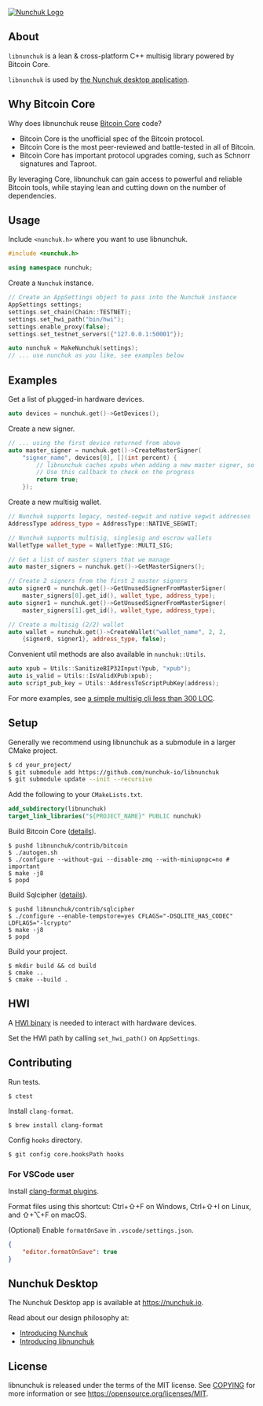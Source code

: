 [![Nunchuk Logo](https://nunchuk.io/images/logo.png)](https://nunchuk.io)

## About
`libnunchuk` is a lean & cross-platform C++ multisig library powered by Bitcoin Core.

`libnunchuk` is used by [the Nunchuk desktop application](https://nunchuk.io).

## Why Bitcoin Core

Why does libnunchuk reuse [Bitcoin Core](https://github.com/bitcoin/bitcoin) code?

* Bitcoin Core is the unofficial spec of the Bitcoin protocol.
* Bitcoin Core is the most peer-reviewed and battle-tested in all of Bitcoin.
* Bitcoin Core has important protocol upgrades coming, such as Schnorr signatures and Taproot.

By leveraging Core, libnunchuk can gain access to powerful and reliable Bitcoin tools, while staying lean and cutting down on the number of dependencies.

## Usage

Include `<nunchuk.h>` where you want to use libnunchuk.

```c++
#include <nunchuk.h>

using namespace nunchuk;
```

Create a `Nunchuk` instance.

```c++
// Create an AppSettings object to pass into the Nunchuk instance
AppSettings settings;
settings.set_chain(Chain::TESTNET);
settings.set_hwi_path("bin/hwi");
settings.enable_proxy(false);
settings.set_testnet_servers({"127.0.0.1:50001"});

auto nunchuk = MakeNunchuk(settings);
// ... use nunchuk as you like, see examples below
```

## Examples

Get a list of plugged-in hardware devices.

```c++
auto devices = nunchuk.get()->GetDevices();
```

Create a new signer.

```c++
// ... using the first device returned from above
auto master_signer = nunchuk.get()->CreateMasterSigner(
    "signer_name", devices[0], [](int percent) { 
        // libnunchuk caches xpubs when adding a new master signer, so this method will take some time
        // Use this callback to check on the progress
        return true;
    });
```

Create a new multisig wallet.

```c++
// Nunchuk supports legacy, nested-segwit and native segwit addresses
AddressType address_type = AddressType::NATIVE_SEGWIT;

// Nunchuk supports multisig, singlesig and escrow wallets
WalletType wallet_type = WalletType::MULTI_SIG;

// Get a list of master signers that we manage
auto master_signers = nunchuk.get()->GetMasterSigners();

// Create 2 signers from the first 2 master signers
auto signer0 = nunchuk.get()->GetUnusedSignerFromMasterSigner(
    master_signers[0].get_id(), wallet_type, address_type);
auto signer1 = nunchuk.get()->GetUnusedSignerFromMasterSigner(
    master_signers[1].get_id(), wallet_type, address_type);

// Create a multisig (2/2) wallet
auto wallet = nunchuk.get()->CreateWallet("wallet_name", 2, 2,
    {signer0, signer1}, address_type, false);
```

Convenient util methods are also available in `nunchuk::Utils`.

```c++
auto xpub = Utils::SanitizeBIP32Input(Ypub, "xpub");
auto is_valid = Utils::IsValidXPub(xpub);
auto script_pub_key = Utils::AddressToScriptPubKey(address);
```

For more examples, see [a simple multisig cli less than 300 LOC](examples/main.cpp). 

## Setup

Generally we recommend using libnunchuk as a submodule in a larger CMake project.

```bash
$ cd your_project/
$ git submodule add https://github.com/nunchuk-io/libnunchuk
$ git submodule update --init --recursive
```

Add the following to your `CMakeLists.txt`.

```cmake
add_subdirectory(libnunchuk)
target_link_libraries("${PROJECT_NAME}" PUBLIC nunchuk)
```

Build Bitcoin Core ([details](https://github.com/bitcoin/bitcoin/tree/master/doc#building)).

```
$ pushd libnunchuk/contrib/bitcoin
$ ./autogen.sh
$ ./configure --without-gui --disable-zmq --with-miniupnpc=no # important
$ make -j8
$ popd
```

Build Sqlcipher ([details](https://github.com/sqlcipher/sqlcipher)).

```
$ pushd libnunchuk/contrib/sqlcipher
$ ./configure --enable-tempstore=yes CFLAGS="-DSQLITE_HAS_CODEC" LDFLAGS="-lcrypto"
$ make -j8
$ popd
```

Build your project.

```
$ mkdir build && cd build
$ cmake ..
$ cmake --build .
```
## HWI

A [HWI binary](https://github.com/bitcoin-core/HWI/tags) is needed to interact with hardware devices.

Set the HWI path by calling `set_hwi_path()` on `AppSettings`.

## Contributing

Run tests.

```
$ ctest
```

Install `clang-format`.

```
$ brew install clang-format
```

Config `hooks` directory.

```
$ git config core.hooksPath hooks
```

### For VSCode user

Install [clang-format plugins](https://marketplace.visualstudio.com/items?itemName=xaver.clang-format).

Format files using this shortcut: Ctrl+⇧+F on Windows, Ctrl+⇧+I on Linux, and ⇧+⌥+F on macOS.

(Optional) Enable `formatOnSave` in `.vscode/settings.json`.

```json
{
    "editor.formatOnSave": true
}
```

## Nunchuk Desktop

The Nunchuk Desktop app is available at https://nunchuk.io.

Read about our design philosophy at:
* [Introducing Nunchuk](https://nunchuk.medium.com/introducing-nunchuk-multisig-made-easy-30d3144d0e09)
* [Introducing libnunchuk](https://nunchuk.medium.com/announcing-libnunchuk-a-lean-cross-platform-multisig-library-powered-by-bitcoin-core-a2f6e26c54df)

##  License

libnunchuk is released under the terms of the MIT license. See [COPYING](COPYING) for more information or see https://opensource.org/licenses/MIT.
